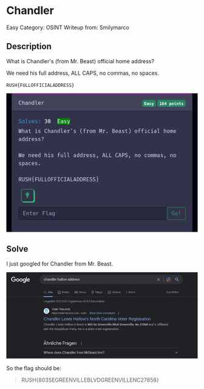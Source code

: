 # Chandler
Easy
Category: OSINT
Writeup from: Smilymarco

## Description

What is Chandler's (from Mr. Beast) official home address?

We need his full address, ALL CAPS, no commas, no spaces.

`RUSH{FULLOFFICIALADDRESS}`

![Challenge Picture](chandler.png)

## Solve

I just googled for Chandler from Mr. Beast.

![Chandler google request](chandler-google.png)

So the flag should be:

> RUSH{803SEGREENVILLEBLVDGREENVILLENC27858} 